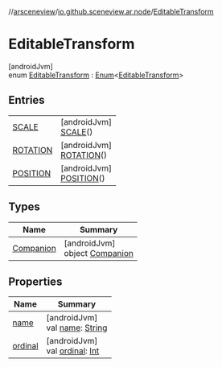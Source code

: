 //[arsceneview](../../../index.md)/[io.github.sceneview.ar.node](../index.md)/[EditableTransform](index.md)

# EditableTransform

[androidJvm]\
enum [EditableTransform](index.md) : [Enum](https://kotlinlang.org/api/latest/jvm/stdlib/kotlin/-enum/index.html)&lt;[EditableTransform](index.md)&gt;

## Entries

| | |
|---|---|
| [SCALE](-s-c-a-l-e/index.md) | [androidJvm]<br>[SCALE](-s-c-a-l-e/index.md)() |
| [ROTATION](-r-o-t-a-t-i-o-n/index.md) | [androidJvm]<br>[ROTATION](-r-o-t-a-t-i-o-n/index.md)() |
| [POSITION](-p-o-s-i-t-i-o-n/index.md) | [androidJvm]<br>[POSITION](-p-o-s-i-t-i-o-n/index.md)() |

## Types

| Name | Summary |
|---|---|
| [Companion](-companion/index.md) | [androidJvm]<br>object [Companion](-companion/index.md) |

## Properties

| Name | Summary |
|---|---|
| [name](../../io.github.sceneview.ar.scene/-plane-renderer/-plane-renderer-mode/-r-e-n-d-e-r_-a-l-l/index.md#-372974862%2FProperties%2F-58641720) | [androidJvm]<br>val [name](../../io.github.sceneview.ar.scene/-plane-renderer/-plane-renderer-mode/-r-e-n-d-e-r_-a-l-l/index.md#-372974862%2FProperties%2F-58641720): [String](https://kotlinlang.org/api/latest/jvm/stdlib/kotlin/-string/index.html) |
| [ordinal](../../io.github.sceneview.ar.scene/-plane-renderer/-plane-renderer-mode/-r-e-n-d-e-r_-a-l-l/index.md#-739389684%2FProperties%2F-58641720) | [androidJvm]<br>val [ordinal](../../io.github.sceneview.ar.scene/-plane-renderer/-plane-renderer-mode/-r-e-n-d-e-r_-a-l-l/index.md#-739389684%2FProperties%2F-58641720): [Int](https://kotlinlang.org/api/latest/jvm/stdlib/kotlin/-int/index.html) |

